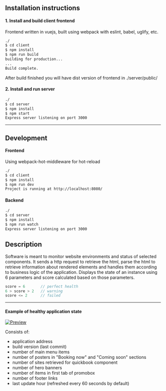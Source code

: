 ## Installation instructions

#### 1. Install and build client frontend
Frontend written in vuejs, built using webpack with eslint, babel, uglify, etc.
```sh
./
$ cd client
$ npm install
$ npm run build
building for production...
...
Build complete.
```
After build finished you will have dist version of frontend in ./server/public/

#### 2. Install and run server
```sh
./
$ cd server
$ npm install
$ npm start
Express server listening on port 3000
```

------------

## Development
#### Frontend
Using webpack-hot-middleware for hot-reload
```sh
./
$ cd client
$ npm install
$ npm run dev
Project is running at http://localhost:8080/
```
#### Backend
```sh
./
$ cd server
$ npm install
$ npm run watch
Express server listening on port 3000
```

## Description
Software is meant to monitor website environments and status of selected components. It sends a http request to retrieve the html, parse the html to retrieve information about rendered elements and handles them according to business logic of the application.
Displays the state of an instance using 6 parameters and score calculated based on those parameters.

```javascript
score = 6       // perfect health
6 > score > 2   // warning
score <= 2      // failed
```

------------

#### Example of healthy application state
[![Preview](https://i.imgur.com/DkScfaf.png "Preview")](https://i.imgur.com/DkScfaf.png "Preview")

Consists of:
- application address
- build version (last commit)
- number of main menu items
- number of posters in "Booking now" and "Coming soon" sections
- number of sites retrieved for quickbook component
- number of hero banners
- number of items in first tab of promobox
- number of footer links
- last update hour (refreshed every 60 seconds by default)